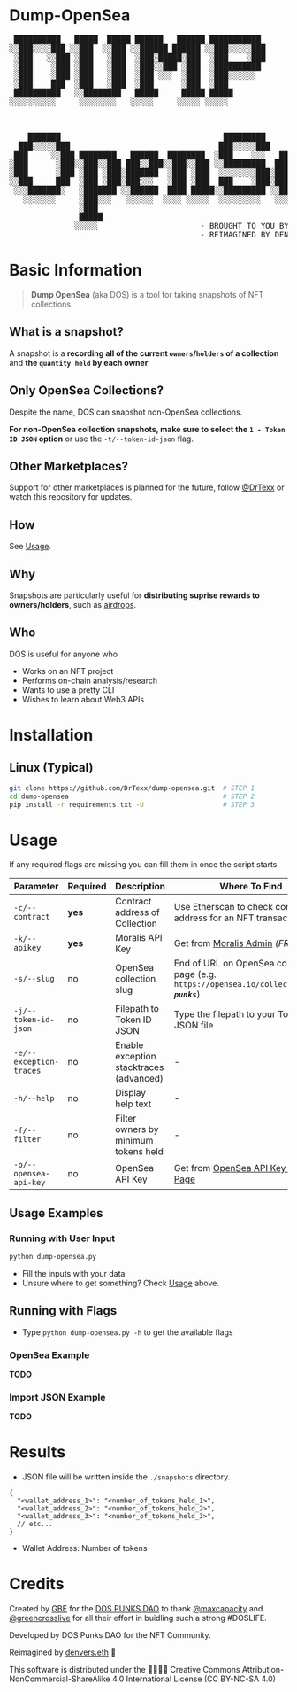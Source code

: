 # Dump-OpenSea
<pre>
 ██████████   █████  █████ ██████   ██████ ███████████                     
░░███░░░░███ ░░███  ░░███ ░░██████ ██████ ░░███░░░░░███                    
 ░███   ░░███ ░███   ░███  ░███░█████░███  ░███    ░███                    
 ░███    ░███ ░███   ░███  ░███░░███ ░███  ░██████████                     
 ░███    ░███ ░███   ░███  ░███ ░░░  ░███  ░███░░░░░░                      
 ░███    ███  ░███   ░███  ░███      ░███  ░███                            
 ██████████   ░░████████   █████     █████ █████                           
░░░░░░░░░░     ░░░░░░░░   ░░░░░     ░░░░░ ░░░░░                            
                                                                           
                                                                           
                                                                           
    ███████                                   █████████                    
  ███░░░░░███                                ███░░░░░███                   
 ███     ░░███ ████████   ██████  ████████  ░███    ░░░   ██████   ██████  
░███      ░███░░███░░███ ███░░███░░███░░███ ░░█████████  ███░░███ ░░░░░███ 
░███      ░███ ░███ ░███░███████  ░███ ░███  ░░░░░░░░███░███████   ███████ 
░░███     ███  ░███ ░███░███░░░   ░███ ░███  ███    ░███░███░░░   ███░░███ 
 ░░░███████░   ░███████ ░░██████  ████ █████░░█████████ ░░██████ ░░████████
   ░░░░░░░     ░███░░░   ░░░░░░  ░░░░ ░░░░░  ░░░░░░░░░   ░░░░░░   ░░░░░░░░ 
               ░███                                                        
               █████                                                       
              ░░░░░                      - BROUGHT TO YOU BY DOS PUNKS DAO
                                         - REIMAGINED BY DENVERS.ETH                            
</pre>

# Basic Information

> **Dump OpenSea** (aka DOS) is a tool for taking snapshots of NFT collections.

## What is a snapshot?

A snapshot is a **recording all of the current `owners`/`holders` of a collection** and **the `quantity held` by each owner**.

## Only OpenSea Collections?

Despite the name, DOS can snapshot non-OpenSea collections.

**For non-OpenSea collection snapshots, make sure to select the `1 - Token ID JSON` option** or use the `-t/--token-id-json` flag.

## Other Marketplaces?

Support for other marketplaces is planned for the future, follow [@DrTexx](https://twitter.com/DrTexx/) or watch this repository for updates.

## How

See [Usage](#Usage).

## Why

Snapshots are particularly useful for **distributing suprise rewards to owners/holders**, such as [airdrops](https://cointelegraph.com/news/early-ethereum-name-service-ens-adopters-rewarded-with-a-hefty-five-figure-airdrop).

## Who

DOS is useful for anyone who

- Works on an NFT project
- Performs on-chain analysis/research
- Wants to use a pretty CLI
- Wishes to learn about Web3 APIs

# Installation

## Linux (Typical)

```bash
git clone https://github.com/DrTexx/dump-opensea.git  # STEP 1
cd dump-opensea                                       # STEP 2
pip install -r requirements.txt -U                    # STEP 3
```

# Usage

If any required flags are missing you can fill them in once the script starts

| Parameter               | Required | Description                             | Where To Find                                                                                  |
| ----------------------- | -------- | --------------------------------------- | ---------------------------------------------------------------------------------------------- |
| `-c/--contract`         | **yes**  | Contract address of Collection          | Use Etherscan to check contract address for an NFT transaction                                 |
| `-k/--apikey`           | **yes**  | Moralis API Key                         | Get from [Moralis Admin](https://admin.moralis.io/register) *(FREE)*                           |
| `-s/--slug`             | no       | OpenSea collection slug                 | End of URL on OpenSea collection page (e.g. `https://opensea.io/collection/`***`dos-punks`***) |
| `-j/--token-id-json`    | no       | Filepath to Token ID JSON               | Type the filepath to your Token ID JSON file                                                   |
| `-e/--exception-traces` | no       | Enable exception stacktraces (advanced) | -                                                                                              |
| `-h/--help`             | no       | Display help text                       | -                                                                                              |
| `-f/--filter`           | no       | Filter owners by minimum tokens held    | -                                                                                              |  |
| `-o/--opensea-api-key`  | no       | OpenSea API Key                         | Get from [OpenSea API Key Request Page](https://docs.opensea.io/reference/request-an-api-key)  |

## Usage Examples

### Running with User Input

```bash
python dump-opensea.py
```
- Fill the inputs with your data
- Unsure where to get something? Check [Usage](#Usage) above.

## Running with Flags

- Type ```python dump-opensea.py -h``` to get the available flags

### OpenSea Example

**TODO**

### Import JSON Example

**TODO**

# Results

- JSON file will be written inside the `./snapshots` directory.

```jsonc
{
  "<wallet_address_1>": "<number_of_tokens_held_1>",
  "<wallet_address_2>": "<number_of_tokens_held_2>",
  "<wallet_address_3>": "<number_of_tokens_held_3>",
  // etc...
}
```
  - Wallet Address: Number of tokens

# Credits

Created by [GBE](https://github.com/gbe3hunna/) for the [DOS PUNKS DAO](https://github.com/DOSPunksDAO) to thank [@maxcapacity](https://twitter.com/maxcapacity) and [@greencrosslive](https://twitter.com/greencrosslive) for all their effort in buidling such a strong #DOSLIFE.

Developed by DOS Punks DAO for the NFT Community.   

Reimagined by [denvers.eth](https://github.com/drtexx) 🌱

This software is distributed under the 🅭🅯🄏🄎 Creative Commons Attribution-NonCommercial-ShareAlike 4.0 International License (CC BY-NC-SA 4.0)
